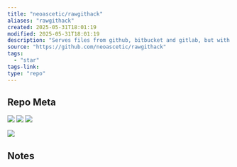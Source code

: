 ```yaml
---
title: "neoascetic/rawgithack"
aliases: "rawgithack"
created: 2025-05-31T18:01:19
modified: 2025-05-31T18:01:19
description: "Serves files from github, bitbucket and gitlab, but with the correct content types"
source: "https://github.com/neoascetic/rawgithack"
tags:
  - "star"
tags-link:
type: "repo"
---
```

## Repo Meta

![](https://img.shields.io/github/stars/neoascetic/rawgithack?style=for-the-badge&label=stars) ![](https://img.shields.io/github/repo-size/neoascetic/rawgithack?style=for-the-badge&label=size) ![](https://img.shields.io/github/created-at/neoascetic/rawgithack?style=for-the-badge&label=since)

[![](https://github-readme-stats.vercel.app/api/pin/?username=neoascetic&repo=rawgithack&bg_color=00000000)](https://github.com/neoascetic/rawgithack)

## Notes

